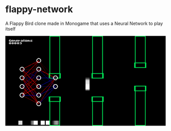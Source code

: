 # flappy-network
A Flappy Bird clone made in Monogame that uses a Neural Network to play itself

![Image of Program](https://github.com/thismarvin/flappy-network/blob/master/Preview.png)